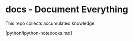 # docs - Document Everything

This repo collects accumulated knowledge.

[python/ipython-notebooks.md]



